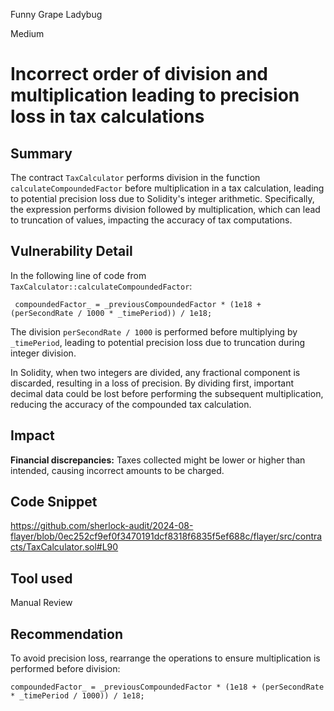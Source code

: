 Funny Grape Ladybug

Medium

# Incorrect order of division and multiplication leading to precision loss in tax calculations

## Summary
The contract `TaxCalculator` performs division in the function `calculateCompoundedFactor` before multiplication in a tax calculation, leading to potential precision loss due to Solidity's integer arithmetic. Specifically, the expression performs division followed by multiplication, which can lead to truncation of values, impacting the accuracy of tax computations.

## Vulnerability Detail
In the following line of code from `TaxCalculator::calculateCompoundedFactor`:

```solidity
 compoundedFactor_ = _previousCompoundedFactor * (1e18 + (perSecondRate / 1000 * _timePeriod)) / 1e18;
```

The division `perSecondRate / 1000` is performed before multiplying by `_timePeriod`, leading to potential precision loss due to truncation during integer division.

In Solidity, when two integers are divided, any fractional component is discarded, resulting in a loss of precision. By dividing first, important decimal data could be lost before performing the subsequent multiplication, reducing the accuracy of the compounded tax calculation.

## Impact
**Financial discrepancies:** Taxes collected might be lower or higher than intended, causing incorrect amounts to be charged.

## Code Snippet
https://github.com/sherlock-audit/2024-08-flayer/blob/0ec252cf9ef0f3470191dcf8318f6835f5ef688c/flayer/src/contracts/TaxCalculator.sol#L90

## Tool used

Manual Review

## Recommendation
To avoid precision loss, rearrange the operations to ensure multiplication is performed before division:

```solidity
compoundedFactor_ = _previousCompoundedFactor * (1e18 + (perSecondRate * _timePeriod / 1000)) / 1e18;
```